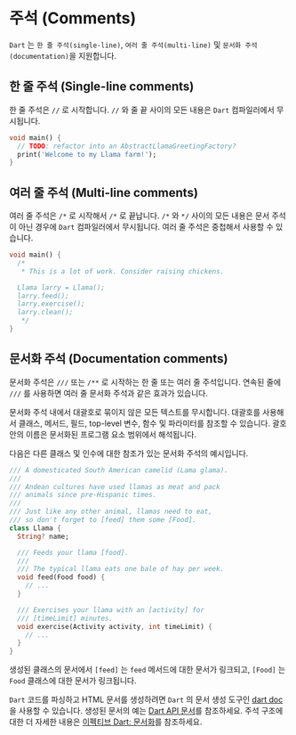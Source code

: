 # 주석 (Comments)
`Dart` 는 `한 줄 주석(single-line)`, `여러 줄 주석(multi-line)` 및 `문서화 주석(documentation)`을 지원합니다.

## 한 줄 주석 (Single-line comments)
한 줄 주석은 `//` 로 시작합니다. `//` 와 줄 끝 사이의 모든 내용은 `Dart` 컴파일러에서 무시됩니다.
```dart
void main() {
  // TODO: refactor into an AbstractLlamaGreetingFactory?
  print('Welcome to my Llama farm!');
}
```

## 여러 줄 주석 (Multi-line comments)
여러 줄 주석은 `/*` 로 시작해서 `/*` 로 끝납니다. `/*` 와 `*/` 사이의 모든 내용은 문서 주석이 아닌 경우에 `Dart` 컴파일러에서 무시됩니다. 여러 줄 주석은 중첩해서 사용할 수 있습니다.
```dart
void main() {
  /*
   * This is a lot of work. Consider raising chickens.

  Llama larry = Llama();
  larry.feed();
  larry.exercise();
  larry.clean();
   */
}
```

## 문서화 주석 (Documentation comments)
문서화 주석은 `///` 또는 `/**` 로 시작하는 한 줄 또는 여러 줄 주석입니다. 연속된 줄에 `///` 를 사용하면 여러 줄 문서화 주석과 같은 효과가 있습니다.

문서화 주석 내에서 대괄호로 묶이지 않은 모든 텍스트를 무시합니다. 대괄호를 사용해서 클래스, 메서드, 필드, top-level 변수, 함수 및 파라미터를 참조할 수 있습니다. 괄호 안의 이름은 문서화된 프로그램 요소 범위에서 해석됩니다.

다음은 다른 클래스 및 인수에 대한 참조가 있는 문서화 주석의 예시입니다.
```dart
/// A domesticated South American camelid (Lama glama).
///
/// Andean cultures have used llamas as meat and pack
/// animals since pre-Hispanic times.
///
/// Just like any other animal, llamas need to eat,
/// so don't forget to [feed] them some [Food].
class Llama {
  String? name;

  /// Feeds your llama [food].
  ///
  /// The typical llama eats one bale of hay per week.
  void feed(Food food) {
    // ...
  }

  /// Exercises your llama with an [activity] for
  /// [timeLimit] minutes.
  void exercise(Activity activity, int timeLimit) {
    // ...
  }
}
```

생성된 클래스의 문서에서 `[feed]` 는 `feed` 메서드에 대한 문서가 링크되고, `[Food]` 는 `Food` 클래스에 대한 문서가 링크됩니다.

`Dart` 코드를 파싱하고 HTML 문서를 생성하려면 `Dart` 의 문서 생성 도구인 [dart doc](https://dart.dev/tools/dart-doc)을 사용할 수 있습니다. 생성된 문서의 예는 [Dart API 문서](https://api.dart.dev/stable/2.19.6/index.html)를 참조하세요. 주석 구조에 대한 더 자세한 내용은 [이펙티브 Dart: 문서화](https://dart.dev/guides/language/effective-dart/documentation)를 참조하세요.